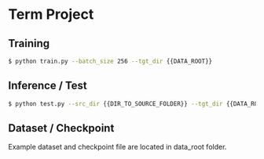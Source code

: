 # Term Project

## Training

```bash
$ python train.py --batch_size 256 --tgt_dir {{DATA_ROOT}}
```

## Inference / Test

```bash
$ python test.py --src_dir {{DIR_TO_SOURCE_FOLDER}} --tgt_dir {{DATA_ROOT} --tgt_dir {{NAME_OF_TGT_FOLDER}} --model_name {{CHECKPOINT_FILE_NAME}} --batch_size 1
```

## Dataset / Checkpoint
Example dataset and checkpoint file are located in data_root folder. 
